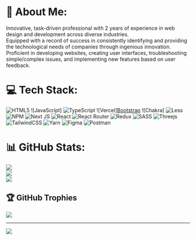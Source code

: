 # 💫 About Me:
Innovative, task-driven professional with 2 years of experience in web design and development across diverse industries.<br>Equipped with a record of success in consistently identifying and providing the technological needs of companies through ingenious innovation.<br>Proficient in developing websites, creating user interfaces, troubleshooting simple/complex issues, and implementing new features based on user feedback.


# 💻 Tech Stack:
![HTML5](https://img.shields.io/badge/go-%2300ADD8.svg?style=for-the-badge&logo=go&logoColor=white) ![JavaScript] ![TypeScript](https://img.shields.io/badge/typescript-%23007ACC.svg?style=for-the-badge&logo=typescript&logoColor=white) ![Vercel][Bootstrap](https://img.shields.io/badge/bootstrap-%23563D7C.svg?style=for-the-badge&logo=bootstrap&logoColor=white) ![Chakra]  ![Less](https://img.shields.io/badge/less-2B4C80?style=for-the-badge&logo=less&logoColor=white) ![NPM](https://img.shields.io/badge/NPM-%23000000.svg?style=for-the-badge&logo=npm&logoColor=white) ![Next JS](https://img.shields.io/badge/Next-black?style=for-the-badge&logo=next.js&logoColor=white) ![React](https://img.shields.io/badge/react-%2320232a.svg?style=for-the-badge&logo=react&logoColor=%2361DAFB) ![React Router](https://img.shields.io/badge/React_Router-CA4245?style=for-the-badge&logo=react-router&logoColor=white) ![Redux](https://img.shields.io/badge/redux-%23593d88.svg?style=for-the-badge&logo=redux&logoColor=white) ![SASS](https://img.shields.io/badge/SASS-hotpink.svg?style=for-the-badge&logo=SASS&logoColor=white) ![Threejs](https://img.shields.io/badge/threejs-black?style=for-the-badge&logo=three.js&logoColor=white) ![TailwindCSS](https://img.shields.io/badge/tailwindcss-%2338B2AC.svg?style=for-the-badge&logo=tailwind-css&logoColor=white) ![Yarn](https://img.shields.io/badge/yarn-%232C8EBB.svg?style=for-the-badge&logo=yarn&logoColor=white) ![Figma](https://img.shields.io/badge/figma-%23F24E1E.svg?style=for-the-badge&logo=figma&logoColor=white) ![Postman](https://img.shields.io/badge/Postman-FF6C37?style=for-the-badge&logo=postman&logoColor=white)
# 📊 GitHub Stats:
![](https://github-readme-stats.vercel.app/api?username=Soheib-Kiani&theme=highcontrast&hide_border=false&include_all_commits=false&count_private=false)<br/>
![](https://github-readme-streak-stats.herokuapp.com/?user=Soheib-Kiani&theme=highcontrast&hide_border=false)<br/>
![](https://github-readme-stats.vercel.app/api/top-langs/?username=Soheib-Kiani&theme=highcontrast&hide_border=false&include_all_commits=false&count_private=false&layout=compact)

## 🏆 GitHub Trophies
![](https://github-profile-trophy.vercel.app/?username=Soheib-Kiani&theme=chalk&no-frame=false&no-bg=true&margin-w=4)

---
[![](https://visitcount.itsvg.in/api?id=Soheib-Kiani&icon=0&color=4)](https://visitcount.itsvg.in)
